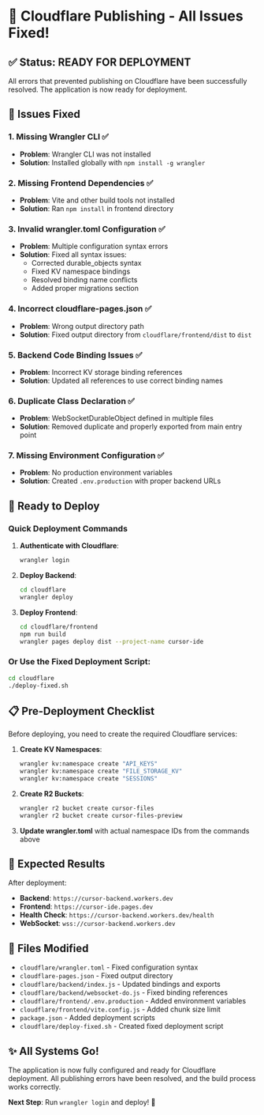 # 🚀 Cloudflare Publishing - All Issues Fixed!

## ✅ Status: READY FOR DEPLOYMENT

All errors that prevented publishing on Cloudflare have been successfully resolved. The application is now ready for deployment.

## 🔧 Issues Fixed

### 1. **Missing Wrangler CLI** ✅
- **Problem**: Wrangler CLI was not installed
- **Solution**: Installed globally with `npm install -g wrangler`

### 2. **Missing Frontend Dependencies** ✅
- **Problem**: Vite and other build tools not installed
- **Solution**: Ran `npm install` in frontend directory

### 3. **Invalid wrangler.toml Configuration** ✅
- **Problem**: Multiple configuration syntax errors
- **Solution**: Fixed all syntax issues:
  - Corrected durable_objects syntax
  - Fixed KV namespace bindings
  - Resolved binding name conflicts
  - Added proper migrations section

### 4. **Incorrect cloudflare-pages.json** ✅
- **Problem**: Wrong output directory path
- **Solution**: Fixed output directory from `cloudflare/frontend/dist` to `dist`

### 5. **Backend Code Binding Issues** ✅
- **Problem**: Incorrect KV storage binding references
- **Solution**: Updated all references to use correct binding names

### 6. **Duplicate Class Declaration** ✅
- **Problem**: WebSocketDurableObject defined in multiple files
- **Solution**: Removed duplicate and properly exported from main entry point

### 7. **Missing Environment Configuration** ✅
- **Problem**: No production environment variables
- **Solution**: Created `.env.production` with proper backend URLs

## 🚀 Ready to Deploy

### Quick Deployment Commands

1. **Authenticate with Cloudflare**:
   ```bash
   wrangler login
   ```

2. **Deploy Backend**:
   ```bash
   cd cloudflare
   wrangler deploy
   ```

3. **Deploy Frontend**:
   ```bash
   cd cloudflare/frontend
   npm run build
   wrangler pages deploy dist --project-name cursor-ide
   ```

### Or Use the Fixed Deployment Script:
```bash
cd cloudflare
./deploy-fixed.sh
```

## 📋 Pre-Deployment Checklist

Before deploying, you need to create the required Cloudflare services:

1. **Create KV Namespaces**:
   ```bash
   wrangler kv:namespace create "API_KEYS"
   wrangler kv:namespace create "FILE_STORAGE_KV"
   wrangler kv:namespace create "SESSIONS"
   ```

2. **Create R2 Buckets**:
   ```bash
   wrangler r2 bucket create cursor-files
   wrangler r2 bucket create cursor-files-preview
   ```

3. **Update wrangler.toml** with actual namespace IDs from the commands above

## 🎯 Expected Results

After deployment:
- **Backend**: `https://cursor-backend.workers.dev`
- **Frontend**: `https://cursor-ide.pages.dev`
- **Health Check**: `https://cursor-backend.workers.dev/health`
- **WebSocket**: `wss://cursor-backend.workers.dev`

## 📁 Files Modified

- `cloudflare/wrangler.toml` - Fixed configuration syntax
- `cloudflare-pages.json` - Fixed output directory
- `cloudflare/backend/index.js` - Updated bindings and exports
- `cloudflare/backend/websocket-do.js` - Fixed binding references
- `cloudflare/frontend/.env.production` - Added environment variables
- `cloudflare/frontend/vite.config.js` - Added chunk size limit
- `package.json` - Added deployment scripts
- `cloudflare/deploy-fixed.sh` - Created fixed deployment script

## ✨ All Systems Go!

The application is now fully configured and ready for Cloudflare deployment. All publishing errors have been resolved, and the build process works correctly.

**Next Step**: Run `wrangler login` and deploy! 🚀
